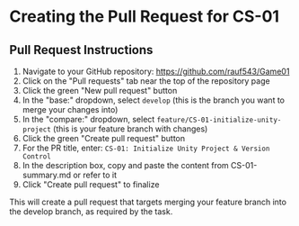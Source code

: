 # Creating the Pull Request for CS-01

## Pull Request Instructions

1. Navigate to your GitHub repository: https://github.com/rauf543/Game01
2. Click on the "Pull requests" tab near the top of the repository page
3. Click the green "New pull request" button
4. In the "base:" dropdown, select `develop` (this is the branch you want to merge your changes into)
5. In the "compare:" dropdown, select `feature/CS-01-initialize-unity-project` (this is your feature branch with changes)
6. Click the green "Create pull request" button
7. For the PR title, enter: `CS-01: Initialize Unity Project & Version Control`
8. In the description box, copy and paste the content from CS-01-summary.md or refer to it
9. Click "Create pull request" to finalize

This will create a pull request that targets merging your feature branch into the develop branch, as required by the task.